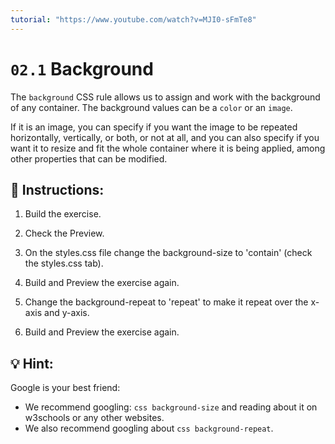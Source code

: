 ```yaml
---
tutorial: "https://www.youtube.com/watch?v=MJI0-sFmTe8"
---
```


# `02.1` Background

The `background` CSS rule allows us to assign and work with the background of any container. The background values can be a `color` or an `image`.

If it is an image, you can specify if you want the image to be repeated horizontally, vertically, or both, or not at all, and you can also specify if you want it to resize and fit the whole container where it is being applied, among other properties that can be modified.

## 📝 Instructions:


1.  Build the exercise.

2.  Check the Preview.

3.  On the styles.css file change the background-size to 'contain' (check the styles.css tab).

4.  Build and Preview the exercise again.

5.  Change the background-repeat to 'repeat' to make it repeat over the x-axis and y-axis.

6.  Build and Preview the exercise again.


## 💡 Hint:

Google is your best friend:

- We recommend googling: `css background-size` and reading about it on w3schools or any other websites.
- We also recommend googling about `css background-repeat`.
